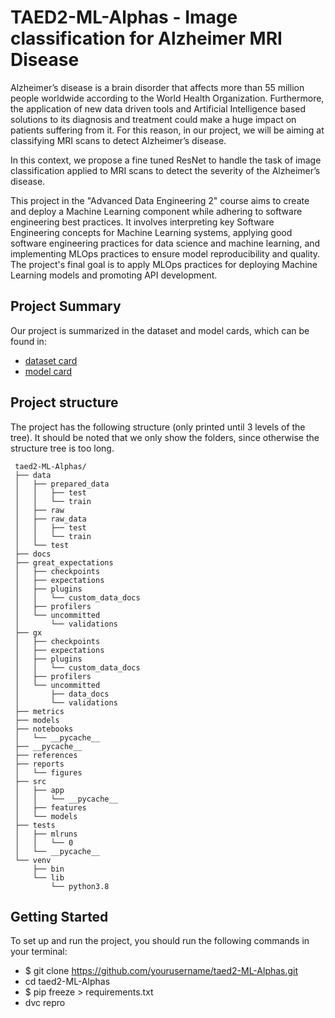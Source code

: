 # TAED2-ML-Alphas - Image classification for Alzheimer MRI Disease

Alzheimer’s disease is a brain disorder that affects more than 55 million people worldwide according to the World Health Organization. Furthermore, the application of new data driven tools and Artificial Intelligence based solutions to its diagnosis and treatment could make a huge impact on patients suffering from it. For this reason, in our project, we will be aiming at classifying MRI scans to detect Alzheimer’s disease. 

In this context, we propose a fine tuned ResNet to handle the task of image classification applied to MRI scans to detect the severity of the Alzheimer’s disease. 

This project in the "Advanced Data Engineering 2" course aims to create and deploy a Machine Learning component while adhering to software engineering best practices. It involves interpreting key Software Engineering concepts for Machine Learning systems, applying good software engineering practices for data science and machine learning, and implementing MLOps practices to ensure model reproducibility and quality. The project's final goal is to apply MLOps practices for deploying Machine Learning models and promoting API development.

## Project Summary

Our project is summarized in the dataset and model cards, which can be found in:

- [dataset card](https://github.com/MLOps-essi-upc/taed2-ML-Alphas/blob/main/docs/data%20card.md)
- [model card](https://github.com/MLOps-essi-upc/taed2-ML-Alphas/blob/main/docs/model%20card.md)

 ## Project structure
 The project has the following structure (only printed until 3 levels of the tree). It should be noted that we only show the folders, since otherwise the structure tree is too long.
 
     taed2-ML-Alphas/
     ├── data
     │   ├── prepared_data
     │   │   ├── test
     │   │   └── train
     │   ├── raw
     │   ├── raw_data
     │   │   ├── test
     │   │   └── train
     │   └── test
     ├── docs
     ├── great_expectations
     │   ├── checkpoints
     │   ├── expectations
     │   ├── plugins
     │   │   └── custom_data_docs
     │   ├── profilers
     │   └── uncommitted
     │       └── validations
     ├── gx
     │   ├── checkpoints
     │   ├── expectations
     │   ├── plugins
     │   │   └── custom_data_docs
     │   ├── profilers
     │   └── uncommitted
     │       ├── data_docs
     │       └── validations
     ├── metrics
     ├── models
     ├── notebooks
     │   └── __pycache__
     ├── __pycache__
     ├── references
     ├── reports
     │   └── figures
     ├── src
     │   ├── app
     │   │   └── __pycache__
     │   ├── features
     │   └── models
     ├── tests
     │   ├── mlruns
     │   │   └── 0
     │   └── __pycache__
     └── venv
         ├── bin
         └── lib
             └── python3.8


## Getting Started
To set up and run the project, you should run the following commands in your terminal:

- $ git clone https://github.com/yourusername/taed2-ML-Alphas.git
- cd taed2-ML-Alphas
- $ pip freeze > requirements.txt
- dvc repro
